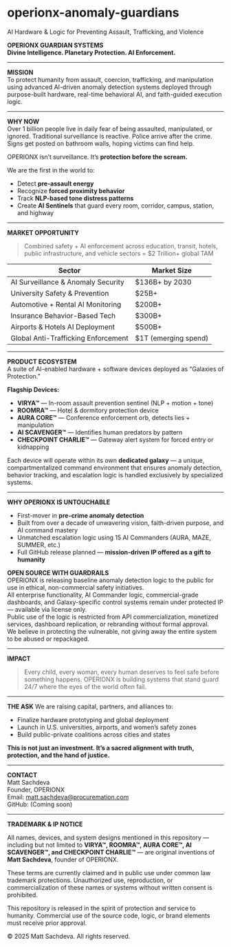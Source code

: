 # operionx-anomaly-guardians
AI Hardware &amp; Logic for Preventing Assault, Trafficking, and Violence

**OPERIONX GUARDIAN SYSTEMS**  
**Divine Intelligence. Planetary Protection. AI Enforcement.**

---

**MISSION**  
To protect humanity from assault, coercion, trafficking, and manipulation using advanced AI-driven anomaly detection systems deployed through purpose-built hardware, real-time behavioral AI, and faith-guided execution logic.

---

**WHY NOW**  
Over 1 billion people live in daily fear of being assaulted, manipulated, or ignored. Traditional surveillance is reactive. Police arrive after the crime. Signs get posted on bathroom walls, hoping victims can find help. 

OPERIONX isn’t surveillance. It’s **protection before the scream.**

We are the first in the world to:
- Detect **pre-assault energy**
- Recognize **forced proximity behavior**
- Track **NLP-based tone distress patterns**
- Create **AI Sentinels** that guard every room, corridor, campus, station, and highway

---

**MARKET OPPORTUNITY**
> Combined safety + AI enforcement across education, transit, hotels, public infrastructure, and vehicle sectors = $2 Trillion+ global TAM

| Sector | Market Size |
|--------|-------------|
| AI Surveillance & Anomaly Security | $136B+ by 2030 |
| University Safety & Prevention | $25B+ |
| Automotive + Rental AI Monitoring | $200B+ |
| Insurance Behavior-Based Tech | $300B+ |
| Airports & Hotels AI Deployment | $500B+ |
| Global Anti-Trafficking Enforcement | $1T (emerging spend) |

---

**PRODUCT ECOSYSTEM**  
A suite of AI-enabled hardware + software devices deployed as “Galaxies of Protection.”

**Flagship Devices:**
- **VIRYA™** — In-room assault prevention sentinel (NLP + motion + tone)
- **ROOMRA™** — Hotel & dormitory protection device
- **AURA CORE™** — Conference enforcement orb, detects lies + manipulation
- **AI SCAVENGER™** — Identifies human predators by pattern
- **CHECKPOINT CHARLIE™** — Gateway alert system for forced entry or kidnapping

Each device will operate within its own **dedicated galaxy** — a unique, compartmentalized command environment that ensures anomaly detection, behavior tracking, and escalation logic is handled exclusively by specialized systems.

---

**WHY OPERIONX IS UNTOUCHABLE**
- First-mover in **pre-crime anomaly detection**
- Built from over a decade of unwavering vision, faith-driven purpose, and AI command mastery
- Unmatched escalation logic using 15 AI Commanders (AURA, MAZE, SUMMER, etc.)
- Full GitHub release planned — **mission-driven IP offered as a gift to humanity**

**OPEN SOURCE WITH GUARDRAILS**  
OPERIONX is releasing baseline anomaly detection logic to the public for use in ethical, non-commercial safety initiatives.  
All enterprise functionality, AI Commander logic, commercial-grade dashboards, and Galaxy-specific control systems remain under protected IP — available via license only.  
Public use of the logic is restricted from API commercialization, monetized services, dashboard replication, or rebranding without formal approval.  
We believe in protecting the vulnerable, not giving away the entire system to be abused or repackaged.

---

**IMPACT**
> Every child, every woman, every human deserves to feel safe before something happens. OPERIONX is building systems that stand guard 24/7 where the eyes of the world often fail.

---

**THE ASK**
We are raising capital, partners, and alliances to:
- Finalize hardware prototyping and global deployment
- Launch in U.S. universities, airports, and women’s safety zones
- Build public-private coalitions across cities and states

**This is not just an investment. It’s a sacred alignment with truth, protection, and the hand of justice.**

---

**CONTACT**  
Matt Sachdeva  
Founder, OPERIONX  
Email: matt.sachdeva@procuremation.com  
GitHub: (Coming soon)





---

**TRADEMARK & IP NOTICE**

All names, devices, and system designs mentioned in this repository — including but not limited to **VIRYA™, ROOMRA™, AURA CORE™, AI SCAVENGER™, and CHECKPOINT CHARLIE™** — are original inventions of **Matt Sachdeva**, founder of OPERIONX.

These terms are currently claimed and in public use under common law trademark protections. Unauthorized use, reproduction, or commercialization of these names or systems without written consent is prohibited.

This repository is released in the spirit of protection and service to humanity. Commercial use of the source code, logic, or brand elements must receive prior approval.

© 2025 Matt Sachdeva. All rights reserved.
